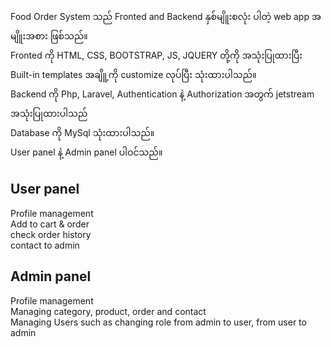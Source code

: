 Food Order System သည် Fronted and Backend နှစ်မျိူးစလုံး ပါတဲ့ web app အမျိူးအစား ဖြစ်သည်။ <br>
Fronted ကို HTML, CSS, BOOTSTRAP, JS, JQUERY တို့ကို အသုံးပြုထားပြီး Built-in templates အချိူ့ကို customize လုပ်ပြီး သုံးထားပါသည်။ <br>
Backend ကို Php, Laravel, Authentication နဲ့ Authorization အတွက် jetstream အသုံးပြုထားပါသည် <br>
Database ကို MySql သုံးထားပါသည်။ <br>
User panel နဲ့ Admin panel ပါဝင်သည်။ 

User panel
-----------
Profile management <br>
Add to cart & order <br>
check order history <br>
contact to admin

Admin panel
------------
Profile management <br>
Managing category, product, order and contact <br>
Managing Users such as changing role from admin to user, from user to admin <br>

